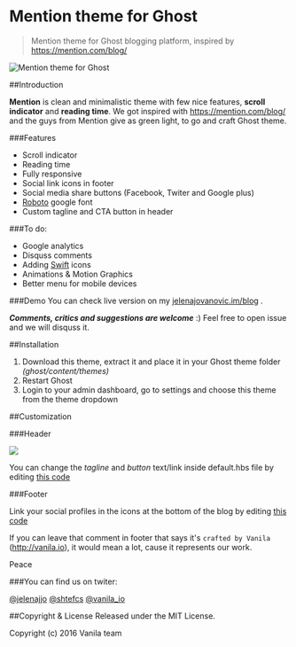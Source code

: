 # Mention theme for Ghost
>Mention theme for Ghost blogging platform, inspired by https://mention.com/blog/

![Mention theme for Ghost](http://magicmockups.com/media/capture/60/33060_jelenajovanovicimblo_13_1920.jpg)

##Introduction

**Mention** is clean and minimalistic theme with few nice features, **scroll indicator** 
and **reading time**. We got inspired with https://mention.com/blog/ and the guys from Mention give as green light, to go and craft Ghost theme.



###Features
- Scroll indicator
- Reading time
- Fully responsive
- Social link icons in footer
- Social media share buttons (Facebook, Twiter and Google plus)
- [Roboto](https://www.google.com/fonts#UsePlace:use/Collection:Roboto) google font
- Custom tagline and CTA button in header


###To do:
- Google analytics
- Disquss comments
- Adding [Swift](swifticons.com) icons
- Animations & Motion Graphics
- Better menu for mobile devices

###Demo
You can check live version on my [jelenajovanovic.im/blog](http://jelenajovanovic.im/blog/) .

***Comments, critics and suggestions are welcome*** :) Feel free to open issue and we will disquss it.

##Installation

1. Download this theme, extract it and place it in your Ghost theme folder *(ghost/content/themes)*
2. Restart Ghost
3. Login to your admin dashboard, go to settings and choose this theme from the theme dropdown

##Customization

###Header

![](http://content.screencast.com/users/shtefcs/folders/Jing/media/9bacabdb-a2d5-4ff4-b939-f231e9edec37/2016-01-20_2146.png)

You can change the *tagline* and *button* text/link inside default.hbs file by editing [this code](https://github.com/vanila-io/mention-ghost-theme/blob/master/default.hbs#L72-L75) 

###Footer

Link your social profiles in the icons at the bottom of the blog by editing [this code](https://github.com/vanila-io/mention-ghost-theme/blob/master/default.hbs#L90-L93) 

If you can leave that comment in footer that says it's `crafted by Vanila` (http://vanila.io), it 
would mean a lot, cause it represents our work.

Peace 


###You can find us on twiter: 

[@jelenajjo](https://twitter.com/jelenajjo)
[@shtefcs](https://twitter.com/shtefcs)
[@vanila_io](https://twitter.com/vanila_io)


##Copyright & License
Released under the MIT License.

Copyright (c) 2016 Vanila team
